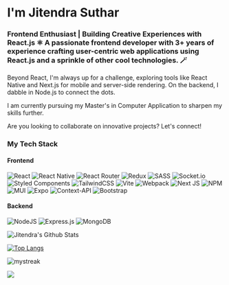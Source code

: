 # I'm Jitendra Suthar

### Frontend Enthusiast | Building Creative Experiences with React.js ⚛️ A passionate frontend developer with 3+ years of experience crafting user-centric web applications using React.js and a sprinkle of other cool technologies. 🪄

Beyond React, I'm always up for a challenge, exploring tools like React Native and Next.js for mobile and server-side rendering. On the backend, I dabble in Node.js to connect the dots.

I am currently pursuing my Master's in Computer Application to sharpen my skills further.

Are you looking to collaborate on innovative projects? Let's connect!

### My Tech Stack

#### Frontend

![React](https://img.shields.io/badge/react-%2320232a.svg?style=for-the-badge&logo=react&logoColor=%2361DAFB)
![React Native](https://img.shields.io/badge/react_native-%2320232a.svg?style=for-the-badge&logo=react&logoColor=%2361DAFB)
![React Router](https://img.shields.io/badge/React_Router-CA4245?style=for-the-badge&logo=react-router&logoColor=white)
![Redux](https://img.shields.io/badge/redux-%23593d88.svg?style=for-the-badge&logo=redux&logoColor=white)
![SASS](https://img.shields.io/badge/SASS-hotpink.svg?style=for-the-badge&logo=SASS&logoColor=white)
![Socket.io](https://img.shields.io/badge/Socket.io-black?style=for-the-badge&logo=socket.io&badgeColor=010101)
![Styled Components](https://img.shields.io/badge/styled--components-DB7093?style=for-the-badge&logo=styled-components&logoColor=white)
![TailwindCSS](https://img.shields.io/badge/tailwindcss-%2338B2AC.svg?style=for-the-badge&logo=tailwind-css&logoColor=white)
![Vite](https://img.shields.io/badge/vite-%23646CFF.svg?style=for-the-badge&logo=vite&logoColor=white)
![Webpack](https://img.shields.io/badge/webpack-%238DD6F9.svg?style=for-the-badge&logo=webpack&logoColor=black)
![Next JS](https://img.shields.io/badge/Next-black?style=for-the-badge&logo=next.js&logoColor=white)
![NPM](https://img.shields.io/badge/NPM-%23CB3837.svg?style=for-the-badge&logo=npm&logoColor=white)
![MUI](https://img.shields.io/badge/MUI-%230081CB.svg?style=for-the-badge&logo=mui&logoColor=white)
![Expo](https://img.shields.io/badge/expo-1C1E24?style=for-the-badge&logo=expo&logoColor=#D04A37)
![Context-API](https://img.shields.io/badge/Context--Api-000000?style=for-the-badge&logo=react)
![Bootstrap](https://img.shields.io/badge/bootstrap-%238511FA.svg?style=for-the-badge&logo=bootstrap&logoColor=white)

#### Backend
![NodeJS](https://img.shields.io/badge/node.js-6DA55F?style=for-the-badge&logo=node.js&logoColor=white)
![Express.js](https://img.shields.io/badge/express.js-%23404d59.svg?style=for-the-badge&logo=express&logoColor=%2361DAFB)
![MongoDB](https://img.shields.io/badge/MongoDB-%234ea94b.svg?style=for-the-badge&logo=mongodb&logoColor=white)

![Jitendra's Github Stats](https://github-readme-stats.vercel.app/api?username=jitendrasuthar1998&show_icons=true)

[![Top Langs](https://github-readme-stats.vercel.app/api/top-langs/?username=jitendrasuthar1998&layout=pie)](https://github.com/jitendrasuthar1998/github-readme-stats)

<img src="https://github-readme-streak-stats.herokuapp.com/?user=jitendrasuthar1998&theme=tokyonight" alt="mystreak"/>

![](https://komarev.com/ghpvc/?username=jitendrasuthar1998)



<!--
**jitendrasuthar1998/jitendrasuthar1998** is a ✨ _special_ ✨ repository because its `README.md` (this file) appears on your GitHub profile.

Here are some ideas to get you started:

- 🔭 I’m currently working on ...
- 🌱 I’m currently learning ...
- 👯 I’m looking to collaborate on ...
- 🤔 I’m looking for help with ...
- 💬 Ask me about ...
- 📫 How to reach me: ...
- 😄 Pronouns: ...
- ⚡ Fun fact: ...
-->
